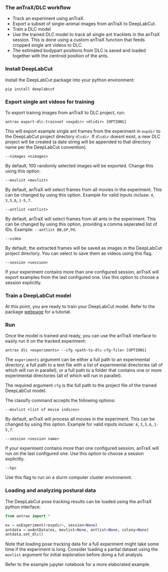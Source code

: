 ### The anTraX/DLC workflow

* Track an experiment using anTraX.
* Export a subset of single-animal images from anTraX to DeepLabCut.
* Train a DLC model
* Use the trained DLC model to track all single ant tracklets in the anTraX session. This is done using a custom anTraX function that feeds cropped single ant videos to DLC.
* The estimated bodypart positions from DLC is saved and loaded together with the centroid position of the ants.  

### Install DeepLabCut

Install the DeepLabCut package into your python environment:

```console
pip install deeplabcut
```

### Export single ant videos for training 

To export trainng images from anTraX to DLC project, run:

```console
antrax export-dlc-trainset <expdir> <dlcdir> [OPTIONS]
```

This will export example single ant frames from the experiment in `expdir` to the DeepLabCut project directory `dlcdir`.  If `dlcdir` doesnt exist, a new DLC project will be created (a date string will be appended to that directory name per the DeepLabCut convention).

`--nimages <nimages>`

By default, 100 randomly selected images will be exported. Change this using this option.

`--movlist <movlist>`

By default, anTraX will select frames from all movies in the experiment. This can be changed by using this option. Example for valid inputs incluse: `4`, `3,5,6`, `1-5,7`.

`--antlist <antlist>`

By default, anTraX will select frames from all ants in the experiment. This can be changed by using this option, providing a comma seperated list of IDs. Example: `--antlist BB,GP,PO`.

`--video`

By default, the extracted frames will be saved as images in the DeepLabCut project directory. You can select to save them as videos using this flag.

`--session <session>`

If your experiment contains more than one configured session, anTraX will export examples  from the last configured one. Use this option to choose a session explicitly.

### Train a DeepLabCut model

At this point, you are ready to train your DeepLabCut model. Refer to the package [webpage](http://www.mousemotorlab.org/deeplabcut) for a tutorial.

### Run

Once the model is trained and ready, you can use the anTraX interface to easily run it on the tracked experiment:

```console
antrax dlc <experiments> --cfg <path-to-dlc-cfg-file> [OPTIONS]
```

The `experiments` argument can be either a full path to an experimental directory, a full path to a text file with a list of experimental directories (all of which will run in parallel), or a full path to a folder that contains one or more experimental directories (all of which will run in parallel).

The required argument `cfg` is the full path to the project file of the trained DeepLabCut model.

The classify command accepts the following options:

`--movlist <list of movie indices>`

By default, anTraX will process all movies in the experiment. This can be changed by using this option. Example for valid inputs incluse: `4`, `3,5,6`, `1-5,7`.

`--session <session name>`

If your experiment contains more than one configured session, anTraX will run on the last configured one. Use this option to choose a session explicitly.

`--hpc`

Use this flag to run on a slurm computer cluster environemnt.

### Loading and analyzing postural data

The DeepLabCut pose tracking results can be loaded using the anTraX python interface:

```python
from antrax import *

ex = axExperiment(<expdir>, session=None)
antdata = axAntData(ex, movlist=None, antlist=None, colony=None)
antdata.set_dlc()
```

Note that loading pose tracking data for a full experiment might take some time if the experiment is long. Consider loading a partial dataset using the `movlist` argument for initial exploration before doing a full analysis.

Refer to the example jupyter notebook for a more elaborated example.






